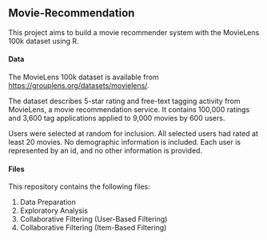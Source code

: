 ## Movie-Recommendation
This project aims to build a movie recommender system with the MovieLens 100k dataset using R.

#### Data
The MovieLens 100k dataset is available from https://grouplens.org/datasets/movielens/. 

The dataset describes 5-star rating and free-text tagging activity from MovieLens, a movie recommendation service. It contains 100,000 ratings and 3,600 tag applications applied to 9,000 movies by 600 users. 

Users were selected at random for inclusion. All selected users had rated at least 20 movies. No demographic information is included. Each user is represented by an id, and no other information is provided.

#### Files 
This repository contains the following files: 
1. Data Preparation
2. Exploratory Analysis
3. Collaborative Filtering (User-Based Filtering)
4. Collaborative Filtering (Item-Based Filtering)
